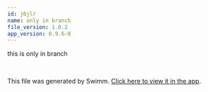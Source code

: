 ```yaml
---
id: j6jlr
name: only in branch
file_version: 1.0.2
app_version: 0.9.6-0
---
```


this is only in branch

<br/>

This file was generated by Swimm. [Click here to view it in the app](http://localhost:5000/repos/Z2l0aHViJTNBJTNBdDElM0ElM0FlcmFuLXN3aW1t/docs/j6jlr).